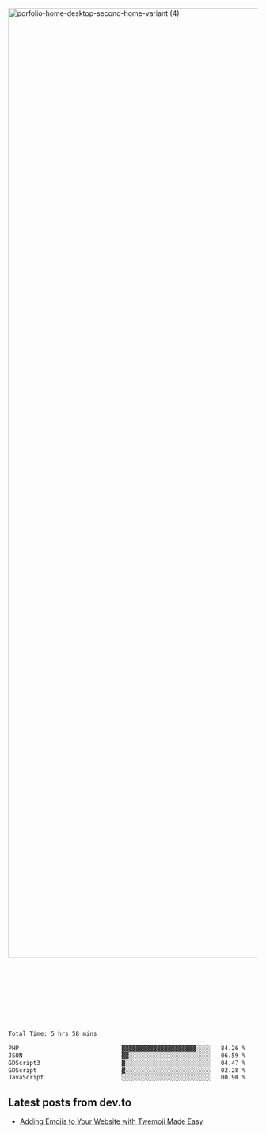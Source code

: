 <img width="1920" alt="porfolio-home-desktop-second-home-variant (4)" src="https://user-images.githubusercontent.com/44812120/231556360-1ee1d327-1a45-4bda-a93d-dd32a34149e4.png">
 
 
 
 
 
 <br><br><br><br><br><br><br>
<!--START_SECTION:waka-->

```txt
Total Time: 5 hrs 58 mins

PHP                             ▓▓▓▓▓▓▓▓▓▓▓▓▓▓▓▓▓▓▓▓▓░░░░   84.26 %
JSON                            ▓▓░░░░░░░░░░░░░░░░░░░░░░░   06.59 %
GDScript3                       ▓░░░░░░░░░░░░░░░░░░░░░░░░   04.47 %
GDScript                        ▓░░░░░░░░░░░░░░░░░░░░░░░░   02.28 %
JavaScript                      ░░░░░░░░░░░░░░░░░░░░░░░░░   00.90 %
```

<!--END_SECTION:waka-->

## Latest posts from dev.to
<!-- MEDIUM-STORY-LIST:START -->
- [Adding Emojis to Your Website with Twemoji Made Easy](https://dev.to/danielsebesta/adding-emojis-to-your-website-with-twemoji-made-easy-mc8)
<!-- MEDIUM-STORY-LIST:END -->

